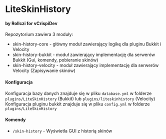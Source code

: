 # LiteSkinHistory
#### by Rollczi for vCrispiDev
Repozytorium zawiera 3 moduły:
- skin-history-core - główny moduł zawierający logikę dla pluginu Bukkit i Velocity
- skin-history-bukkit - moduł zawierający implementację dla serwerów Bukkit (Gui, komendy, pobieranie skinów)
- skin-history-velocity - moduł zawierający implementację dla serwerów Velocity (Zapisywanie skinów)

#### Konfiguracja
Konfiguracja bazy danych znajduje się w pliku `database.yml` w folderze `plugins/LiteSkinHistory` (Bukkit) lub `plugins/liteskinhistory` (Velocity)
Konfiguracja pluginu bukkit znajduje się w pliku `config.yml` w folderze `plugins/LiteSkinHistory`

#### Komendy
- `/skin-history` - Wyświetla GUI z historią skinów